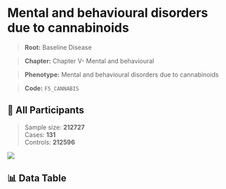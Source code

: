 # Mental and behavioural disorders due to cannabinoids

> **Root:** Baseline Disease  

> **Chapter:** Chapter V- Mental and behavioural  

> **Phenotype:** Mental and behavioural disorders due to cannabinoids  

> **Code:** `F5_CANNABIS`

## 🧪 All Participants  
> Sample size: **212727**  
> Cases: **131**  
> Controls: **212596**
<img src="/Sensitive/Figures/ALL/Incidence/F5_CANNABIS.png"/>

## 📊 Data Table
<CsvTableMRF src="/Sensitive/Data/ALL/Incidence/COX_F5_CANNABIS.csv"/>

